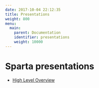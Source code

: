 ```yaml
---
date: 2017-10-04 22:12:35
title: Presentations
weight: 800
menu:
  main:
    parent: Documentation
    identifier: presentations
    weight: 10000
---
```


# Sparta presentations

  * [High Level Overview](/presentations/overview.html)
